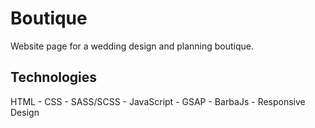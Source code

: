 # Boutique

Website page for a wedding design and planning boutique.

## Technologies

HTML - CSS - SASS/SCSS - JavaScript - GSAP - BarbaJs - Responsive Design
